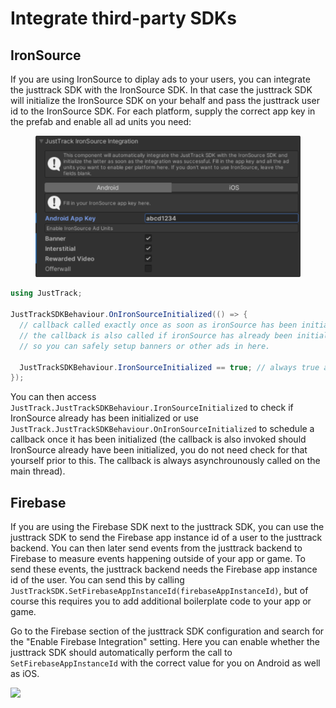 # Integrate third-party SDKs

## IronSource

If you are using IronSource to diplay ads to your users, you can integrate the justtrack SDK with the IronSource SDK. In that case the justtrack SDK will initialize the IronSource SDK on your behalf and pass the justtrack user id to the IronSource SDK. For each platform, supply the correct app key in the prefab and enable all ad units you need:

<figure><img src="../.gitbook/assets/Screenshot 2023-09-15 at 14.05.45.png" alt="" width="563"><figcaption></figcaption></figure>

```csharp
using JustTrack;

JustTrackSDKBehaviour.OnIronSourceInitialized(() => {
  // callback called exactly once as soon as ironSource has been initialized.
  // the callback is also called if ironSource has already been initialized,
  // so you can safely setup banners or other ads in here.

  JustTrackSDKBehaviour.IronSourceInitialized == true; // always true at this point
});
```

You can then access `JustTrack.JustTrackSDKBehaviour.IronSourceInitialized` to check if IronSource already has been initialized or use `JustTrack.JustTrackSDKBehaviour.OnIronSourceInitialized` to schedule a callback once it has been initialized (the callback is also invoked should IronSource already have been initialized, you do not need check for that yourself prior to this. The callback is always asynchrounously called on the main thread).

## Firebase

If you are using the Firebase SDK next to the justtrack SDK, you can use the justtrack SDK to send the Firebase app instance id of a user to the justtrack backend. You can then later send events from the justtrack backend to Firebase to measure events happening outside of your app or game. To send these events, the justtrack backend needs the Firebase app instance id of the user. You can send this by calling `JustTrackSDK.SetFirebaseAppInstanceId(firebaseAppInstanceId)`, but of course this requires you to add additional boilerplate code to your app or game.

Go to the Firebase section of the justtrack SDK configuration and search for the "Enable Firebase Integration" setting. Here you can enable whether the justtrack SDK should automatically perform the call to `SetFirebaseAppInstanceId` with the correct value for you on Android as well as iOS.

![](https://sdk.justtrack.io/docs/justtrack-sdk/unity/firebaseConfiguration-6406e120-fc75-4a3c-9b69-20de3103853e.png)
